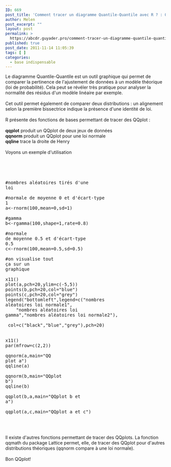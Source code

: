 ```yaml
---
ID: 669
post_title: 'Comment tracer un diagramme Quantile-Quantile avec R ? : QQ-plot'
author: Melen
post_excerpt: ""
layout: post
permalink: >
  https://abcdr.guyader.pro/comment-tracer-un-diagramme-quantile-quantile-avec-r-qq-plot/
published: true
post_date: 2011-11-14 11:05:39
tags: [ ]
categories:
  - base indispensable
---
```

Le diagramme Quantile-Quantile est un outil graphique qui permet de comparer la pertinence de l'ajustement de données à un modèle théorique (loi de probabilité). Cela peut se révéler très pratique pour analyser la normalité des résidus d'un modèle linéaire par exemple.<br /><br />Cet outil permet également de comparer deux distributions : un alignement selon la première bissectrice indique la présence d'une identité de loi.<br /><br />R présente des fonctions de bases permettant de tracer des QQplot :<br /><br /><strong>qqplot</strong> produit un QQplot de deux jeux de données<br /><strong>qqnorm</strong> produit un QQplot pour une loi normale<br /><strong>qqline</strong> trace la droite de Henry<br /><br />Voyons un exemple d'utilisation<br /><br /> <pre lang='rsplus'><br /><br /> <br />#nombres aléatoires tirés d'une loi<br /><br />#normale de moyenne 0 et d'écart-type 1<br />a&lt;-rnorm(100,mean=0,sd=1)<br /><br />#gamma<br />b&lt;-rgamma(100,shape=1,rate=0.8)<br /><br />#normale de moyenne 0.5 et d'écart-type 0.5<br />c&lt;-rnorm(100,mean=0.5,sd=0.5)<br /><br />#on visualise tout ça sur un graphique<br /><br />x11()<br />plot(a,pch=20,ylim=c(-5,5))<br />points(b,pch=20,col="blue")<br />points(c,pch=20,col="grey")<br />legend("bottomleft",legend=c("nombres aléatoires loi normale1",<br />    "nombres aléatoires loi gamma","nombres aléatoires loi normale2"),<br />    col=c("black","blue","grey"),pch=20)<br /><br /><br />x11()<br />par(mfrow=c(2,2))<br /><br />qqnorm(a,main="QQ plot a")<br />qqline(a)<br /><br />qqnorm(b,main="QQplot b")<br />qqline(b)<br /><br />qqplot(b,a,main="QQplot b et a")<br /><br />qqplot(a,c,main="QQplot a et c") <br /><br /></pre> <br /><br />Il existe d'autres fonctions permettant de tracer des QQplots. La fonction qqmath du package Lattice permet, elle, de tracer des QQplot pour d'autres distributions théoriques (qqnorm compare à une loi normale).<br /><br />Bon QQplot!